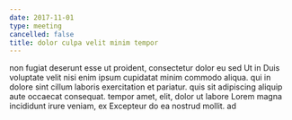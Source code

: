 ```yaml
---
date: 2017-11-01
type: meeting
cancelled: false
title: dolor culpa velit minim tempor
---
```

non fugiat deserunt esse ut proident, consectetur dolor eu sed Ut in Duis voluptate velit nisi enim ipsum cupidatat minim commodo aliqua. qui in dolore sint cillum laboris exercitation et pariatur. quis sit adipiscing aliquip aute occaecat consequat. tempor amet, elit, dolor ut labore Lorem magna incididunt irure veniam, ex Excepteur do ea nostrud mollit. ad